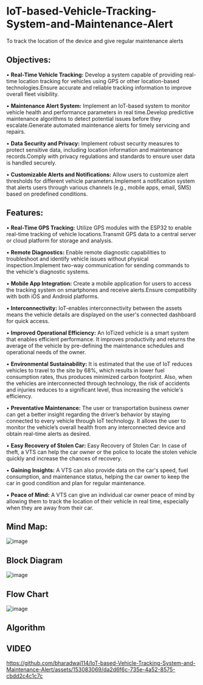 <h1> IoT-based-Vehicle-Tracking-System-and-Maintenance-Alert</h1>

To track the location of the device and give regular maintenance alerts

<h2>Objectives:</h2>
<p>• <b> Real-Time Vehicle Tracking:</b>  Develop a system capable of providing real-time location tracking for vehicles using GPS or other location-based technologies.Ensure accurate and reliable tracking information to improve overall fleet visibility.</p>
<p>• <b> Maintenance Alert System:</b>  Implement an IoT-based system to monitor vehicle health and performance parameters in real time.Develop predictive maintenance algorithms to detect potential issues before they escalate.Generate automated maintenance alerts for timely servicing and repairs.</p>
<p>•	<b> Data Security and Privacy:</b>  Implement robust security measures to protect sensitive data, including location information and maintenance records.Comply with privacy regulations and standards to ensure user data is handled securely.</p>
<p>•	<b> Customizable Alerts and Notifications:</b>  Allow users to customize alert thresholds for different vehicle parameters.Implement a notification system that alerts users through various channels (e.g., mobile apps, email, SMS) based on predefined conditions.</p>

<h2>Features:</h2>
<p>•	<b>Real-Time GPS Tracking:</b> Utilize GPS modules with the ESP32 to enable real-time tracking of vehicle locations.Transmit GPS data to a central server or cloud platform for storage and analysis.</p>
<p>•	<b>Remote Diagnostics:</b> Enable remote diagnostic capabilities to troubleshoot and identify vehicle issues without physical inspection.Implement two-way communication for sending commands to the vehicle's diagnostic systems.</p>
<p>•	<b>Mobile App Integration:</b> Create a mobile application for users to access the tracking system on smartphones and receive alerts.Ensure compatibility with both iOS and Android platforms.</p>
<p>•	<b>Interconnectivity:</b> IoT-enables interconnectivity between the assets means the vehicle details are displayed on the user's connected dashboard for quick access.</p>
<p>•	<b>Improved Operational Efficiency:</b> An IoTized vehicle is a smart system that enables efficient performance. It improves productivity and returns the average of the vehicle by pre-defining the maintenance schedules and operational needs of the owner.</p>
<p>•	<b>Environmental Sustainability:</b> It is estimated that the use of IoT reduces vehicles to travel to the site by 68%, which results in lower fuel consumption rates, thus produces minimized carbon footprint. Also, when the vehicles are interconnected through technology, the risk of accidents and injuries reduces to a significant level, thus increasing the vehicle's efficiency.</p> 
<p>•	<b>Preventative Maintenance:</b> The user or transportation business owner can get a better insight regarding the driver’s behavior by staying connected to every vehicle through IoT technology. It allows the user to monitor the vehicle’s overall health from any interconnected device and obtain real-time alerts as desired.</p>
<p>•	<b>Easy Recovery of Stolen Car:</b> Easy Recovery of Stolen Car: In case of theft, a VTS can help the car owner or the police to locate the stolen vehicle quickly and increase the chances of recovery.</p>
<p>•	<b>Gaining Insights:</b> A VTS can also provide data on the car's speed, fuel consumption, and maintenance status, helping the car owner to keep the car in good condition and plan for regular maintenance.</p>
<p>•	<b>Peace of Mind:</b> A VTS can give an individual car owner peace of mind by allowing them to track the location of their vehicle in real time, especially when they are away from their car.</p>

<h2>Mind Map:</h2>

![image](https://github.com/bharadwaj114/IoT-based-Vehicle-Tracking-System-and-Maintenance-Alert/assets/153083069/bb96de98-1d15-432c-a257-684a9995337f)

<h2>Block Diagram</h2>

![image](https://github.com/bharadwaj114/IoT-based-Vehicle-Tracking-System-and-Maintenance-Alert/assets/153083069/c8760448-20e3-46e1-9a25-3bc5d235596a)


<h2>Flow Chart</h2>

![image](https://github.com/bharadwaj114/IoT-based-Vehicle-Tracking-System-and-Maintenance-Alert/assets/153083069/43bd4710-c958-4ceb-9cca-adc3cf86a50c)


<h2>Algorithm</h2>


<h2>VIDEO</h2>


https://github.com/bharadwaj114/IoT-based-Vehicle-Tracking-System-and-Maintenance-Alert/assets/153083069/da2d6f6c-735e-4a52-8575-cbdd2c4c1c7c














